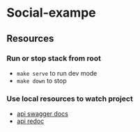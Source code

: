 # Social-exampe

## Resources

### Run or stop stack from root

- `make serve` to run dev mode
- `make down` to stop

### Use local resources to watch project

- [api swagger docs](http://localhost:8001/docs/)
- [api redoc](http://localhost:8001/redoc/)
